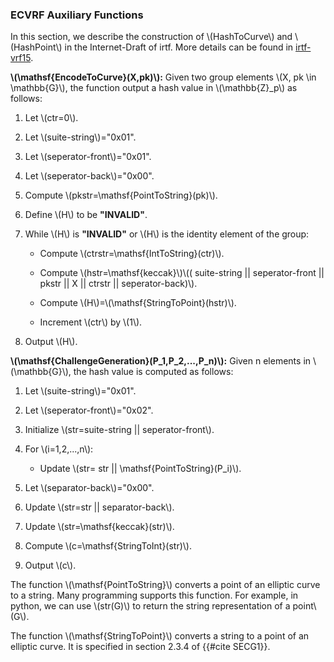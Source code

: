 


### ECVRF Auxiliary Functions

 In this section, we describe the construction of \\(HashToCurve\\) and \\(HashPoint\\) in the Internet-Draft of irtf. More details can be found in [irtf-vrf15](https://datatracker.ietf.org/doc/draft-irtf-cfrg-vrf/). 

 **\\(\mathsf{EncodeToCurve}(X,pk)\\):** Given two group elements \\(X, pk \in \mathbb{G}\\), the function output a hash value in \\(\mathbb{Z}_p\\) as follows:

1. Let \\(ctr=0\\).

1. Let \\(suite-string\\)="0x01".

1. Let \\(seperator-front\\)="0x01".

1. Let \\(seperator-back\\)="0x00".

1. Compute \\(pkstr=\mathsf{PointToString}(pk)\\).

1. Define \\(H\\) to be **"INVALID"**.

1. While \\(H\\) is **"INVALID"** or \\(H\\) is the identity element of the group:

    - Compute \\(ctrstr=\mathsf{IntToString}(ctr)\\).

    - Compute \\(hstr=\mathsf{keccak}\\)\\(( suite-string || seperator-front || pkstr || X || ctrstr || seperator-back)\\).

    - Compute \\(H\\)=\\(\mathsf{StringToPoint}(hstr)\\).

    - Increment \\(ctr\\) by \\(1\\).

1. Output \\(H\\).

 **\\(\mathsf{ChallengeGeneration}(P_1,P_2,...,P_n)\\):** Given n elements in  \\(\mathbb{G}\\), the hash value is computed as follows:

1. Let \\(suite-string\\)="0x01".

1. Let \\(seperator-front\\)="0x02".

1. Initialize \\(str=suite-string || seperator-front\\).

1. For \\(i=1,2,...,n\\):

    - Update \\(str= str || \mathsf{PointToString}(P_i)\\).

1. Let \\(separator-back\\)="0x00".

1. Update \\(str=str || separator-back\\).
    
1. Update \\(str=\mathsf{keccak}(str)\\).

1. Compute \\(c=\mathsf{StringToInt}(str)\\).

1. Output \\(c\\).

The function \\(\mathsf{PointToString}\\) converts a point of an elliptic curve to a string. Many programming supports this function. For example, in python, we can use \\(str(G)\\) to return the string representation of a point\\(G\\).

The function \\(\mathsf{StringToPoint}\\) converts a string to a point of an elliptic curve. It is specified in section 2.3.4 of {{#cite SECG1}}.

